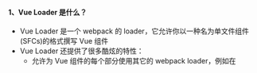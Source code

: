 #### 1、Vue Loader 是什么？
- Vue Loader 是一个 webpack 的 loader，它允许你以一种名为单文件组件 (SFCs)的格式撰写 Vue 组件
- Vue Loader 还提供了很多酷炫的特性：
  - 允许为 Vue 组件的每个部分使用其它的 webpack loader，例如在 <style> 的部分使用 Sass 和在 <template> 的部分使用 Pug；
  - 为每个组件模拟出 scoped CSS；
  - 在开发过程中使用热重载来保持状态
- 简而言之，webpack 和 Vue Loader 的结合为你提供了一个现代、灵活且极其强大的前端工作流，来帮助撰写 Vue.js 应用。

#### 2、 webpack中的loader
- loader 让 webpack 能够去处理那些非 JavaScript 文件（webpack 自身只理解 JavaScript）
- loader 可以将所有类型的文件转换为 webpack 能够处理的有效模块，然后你就可以利用 webpack 的打包能力，对它们进行处理
- 在更高层面，在 webpack 的配置中 loader 有两个目标：
  - 1、test 属性，用于标识出应该被对应的 loader 进行转换的某个或某些文件。
  - 2、use 属性，表示进行转换时，应该使用哪个 loader。
  - 代码示例：webpack.config.js
    ```
    const path = require('path');
    
    const config = {
      output: {
        filename: 'my-first-webpack.bundle.js'
      },
      module: {
        rules: [
          { test: /\.txt$/, use: 'raw-loader' }
        ]
      }
    };
    
    module.exports = config;
    //“嘿，webpack 编译器，当你碰到「在 require()/import 语句中被解析为 '.txt' 的路径」时，在你对它打包之前，先使用 raw-loader 转换一下。
    ```
#### 3、在项目中配置Vue Loader
- 项目中配置Vue Loader有两种方式：
  - vue-cli中默认已配置；
  - 手动在webpack中配置Vue Loader
- 手动在webpack中配置Vue Loader
    ```
    // webpack.config.js
    const VueLoaderPlugin = require('vue-loader/lib/plugin')
    
    module.exports = {
      module: {
        rules: [
          // ... 其它规则
          {
            test: /\.vue$/,
            loader: 'vue-loader'
          }
        ]
      },
      plugins: [
        // 请确保引入这个插件！
        new VueLoaderPlugin()
      ]
    }
    ```
#### 4、Vue Loader处理资源路径
- 当 Vue Loader 编译单文件组件中的 <template> 块时，它也会将所有遇到的资源 URL 转换为 webpack 模块请求。
- 例如，下面的模板代码片段：
```
<img src="../image.png">
//将会被编译成为：
createElement('img', {
  attrs: {
    src: require('../image.png') // 现在这是一个模块的请求了
  }
})
```
- 此外，如果你配置了为 <style> 块使用 css-loader，则你的 CSS 中的资源 URL 也会被同等处理;
- **配置相关的 Loader**
  - 因为像 .png 这样的文件不是一个 JavaScript 模块，你需要配置 webpack 使用 file-loader 或者 url-loader 去合理地处理它们。
  - 通过 Vue CLI 创建的项目默认已经把这些预配置好了
- **转换资源 URL 的好处**
  - 1、file-loader 可以指定要复制和放置资源文件的位置，以及如何使用版本哈希命名以获得更好的缓存。此外，这意味着 你可以就近管理图片文件，可以使用相对路径而不用担心部署时 URL 的问题。使用正确的配置，webpack 将会在打包输出中自动重写文件路径为正确的 URL。
  - url-loader 允许你有条件地将文件转换为内联的 base-64 URL (当文件小于给定的阈值)，这会减少小文件的 HTTP 请求数。如果文件大于该阈值，会自动的交给 file-loader 处理。

#### 5、使用预处理器
- 在 webpack 中，所有的预处理器需要匹配对应的 loader
- Vue Loader 允许你使用其它 webpack loader 处理 Vue 组件的某一部分。它会根据 lang 特性以及你 webpack 配置中的规则自动推断出要使用的 loader
- 能配置使用的预处理器列表
    - sass
    - less
    - Stylus
    - PostCSS
    - Babel
    - TypeScript
    - Pug
- less的具体配置
  - 1、安装less-loader： npm install -D less less-loader
  - 2、webpack配置
    ```
        // webpack.config.js -> module.rules
        {
          test: /\.less$/,
          use: [
            'vue-style-loader',
            'css-loader',
            'less-loader'
          ]
        }
    ```
#### 6、Scoped CSS 样式作用域
- .vue文件中，当 <style> 标签有 scoped 属性时，它的 CSS 只作用于当前组件中的元素
    ```
    <style scoped>
    .example {
      color: red;
    }
    </style>
    
    <template>
      <div class="example">hi</div>
    </template>
    //转换结果：
    <style>
    .example[data-v-f3f3eg9] {
      color: red;
    }
    </style>
    
    <template>
      <div class="example" data-v-f3f3eg9>hi</div>
    </template>
    ```
- 混用本地和全局样式
    ```
    <style>
    /* 全局样式 */
    </style>
    
    <style scoped>
    /* 本地样式 */
    </style>
    ```
- 使用 scoped 后，父组件的样式将不会渗透到子组件中
  - 不过一个子组件的根节点会同时受其父组件的 scoped CSS 和子组件的 scoped CSS 的影响。这样设计是为了让父组件可以从布局的角度出发，调整其子组件根元素的样式
- **深度作用选择器 >>>**
  - 如果你希望 scoped 样式中的一个选择器能够作用得“更深”，例如影响子组件，你可以使用 >>> 操作符
  - 有些像 Sass 之类的预处理器无法正确解析 >>>。这种情况下你可以使用 /deep/ 操作符取而代之——这是一个 >>> 的别名，同样可以正常工作

#### 7、CSS Modules
- CSS Modules 是一个流行的，用于模块化和组合 CSS 的系统
- vue-loader 提供了与 CSS Modules 的一流集成，可以作为模拟 scoped CSS 的替代方案

#### 8、热重载
- 热重载是什么？
  - “热重载”不只是当你修改文件的时候简单重新加载页面
  - 启用热重载后，当你修改 .vue 文件时，该组件的所有实例将在不刷新页面的情况下被替换
  - 当你调整模版或者修改样式时，这极大地提高了开发体验
- 如何配置热重载
  - 当使用脚手架工具 vue-cli 时，热重载是开箱即用的，说白了就是cli默认配置好了，使用者可以傻瓜似的使用；
  - 当手动设置你的工程时，热重载会在你启动 webpack-dev-server --hot 服务时自动开启

#### 9、函数式组件
- 在一个 *.vue 文件中以单文件形式定义的函数式组件，现在对于模板编译、scoped CSS 和热重载也有了良好的支持。
- 说白了就是.vue文件就是一个函数式组件，而.vue组件支持热重载、scoped CSS、模板编译
- 模板编译是啥，待深入学些

#### 10、自定义块
- 在 .vue 文件中，你可以自定义语言块；
- 自定义的语言快需要配置对应的webpack loader
- 应用于一个自定义块的 loader 是基于这个块的 lang 特性、块的标签名以及你的 webpack 配置进行匹配的
- 自定义语言快貌似类似自定义标签，甚至是别的编程语言，待确认；

#### 11、CSS 提取
- webpack打包vue项目的时候默认会把vue里的css打包到页面上
- webpack.config.js里的plugins加上某个插件的配置，可以把css提取到公共style里，如插件mini-css-extract-plugin
- 插件mini-css-extract-plugin
  - 此插件将CSS提取到单独的文件中。它为每个包含CSS的JS文件创建一个CSS文件。它支持CSS和SourceMaps的按需加载
  - 它建立在新的webpack v4功能（模块类型）之上，并且需要webpack 4才能工作
- 注意：请只在生产环境下使用 CSS 提取，这将便于你在开发环境下进行热重载

#### 12、代码校验 (Linting)
- 本质：配置具体webpack的loader插件，已达到在开发过程中就会自动进行代码校验；
- 代码演示：
```
//1、安装插件
npm install -D eslint eslint-loader
//2、在webpack中配置插件
// webpack.config.js
module.exports = {
  // ... 其它选项
  module: {
    rules: [
      {
        enforce: 'pre',
        test: /\.(js|vue)$/,
        loader: 'eslint-loader',
        exclude: /node_modules/
      }
    ]
  }
}
//那么你的 *.vue 文件在开发过程中每次保存的时候就会自动进行代码校验
```
- 官方的 eslint-plugin-vue 同时支持在 Vue 单文件组件的模板和脚本部分的代码校验;
- stylelint 支持在 Vue 单文件组件的样式部分的代码校验

#### 相关链接
- https://vue-loader.vuejs.org/zh/#vue-loader-%E6%98%AF%E4%BB%80%E4%B9%88%EF%BC%9F